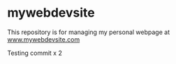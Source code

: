 # mywebdevsite
This repository is for managing my personal webpage at www.mywebdevsite.com

Testing commit x 2

